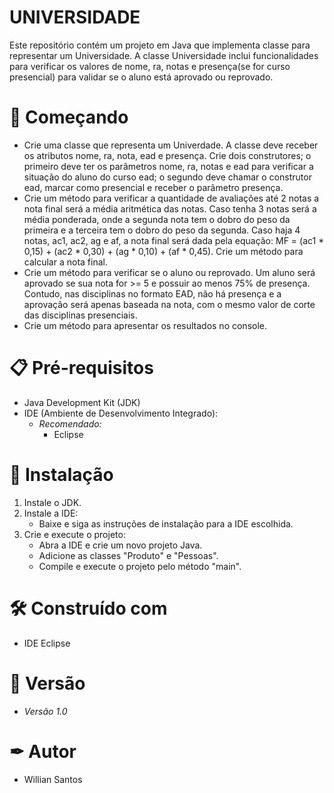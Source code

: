 # UNIVERSIDADE

Este repositório contém um projeto em Java que implementa classe para representar um Universidade. A classe Universidade inclui funcionalidades para verificar os valores de nome, ra, notas e presença(se for curso presencial) para validar se o aluno está aprovado ou reprovado.
# 🚀 Começando

- Crie uma classe que representa um Univerdade. A classe deve receber os atributos nome, ra, nota, ead e presença. Crie dois construtores; o primeiro deve ter os parâmetros nome, ra, notas e ead para verificar a situação do aluno do curso ead; o segundo deve chamar o construtor ead, marcar como presencial e receber o parâmetro presença.
- Crie um método para verificar a quantidade de avaliações até 2 notas a nota final será a média aritmética das notas. Caso tenha 3 notas será a média ponderada, onde a segunda nota tem o dobro do peso da primeira e a terceira tem o dobro do peso da segunda. Caso haja 4 notas, ac1, ac2, ag e af, a nota final será dada pela equação: MF = (ac1 * 0,15) + (ac2 * 0,30) + (ag * 0,10) + (af * 0,45). Crie um método para calcular a nota final.
- Crie um método para verificar se o aluno ou reprovado. Um aluno será aprovado se sua nota for >= 5 e possuir ao menos 75% de presença. Contudo, nas disciplinas no formato EAD, não há presença e a aprovação será apenas baseada na nota, com o mesmo valor de corte das disciplinas presenciais.
- Crie um método para apresentar os resultados no console.
  
# 📋 Pré-requisitos

- Java Development Kit (JDK)
- IDE (Ambiente de Desenvolvimento Integrado):
  - *Recomendado:*
    - Eclipse

# 🔧 Instalação

1. Instale o JDK.
2. Instale a IDE:
   - Baixe e siga as instruções de instalação para a IDE escolhida.
3. Crie e execute o projeto:
   - Abra a IDE e crie um novo projeto Java.
   - Adicione as classes "Produto" e "Pessoas".
   - Compile e execute o projeto pelo método "main".

# 🛠 Construído com 

- IDE Eclipse

# 📌 Versão

- *Versão 1.0*

# ✒ Autor

- Willian Santos

